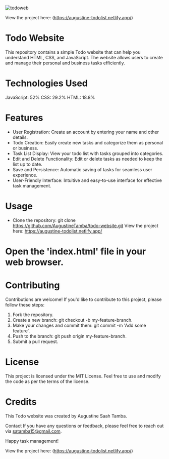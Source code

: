 ![todoweb](https://github.com/AugustineTamba/Todo-List/assets/51299834/403a350c-49d7-41a0-8a7f-e86d6c21ff93)


View the project here: (https://augustine-todolist.netlify.app/)

# Todo Website
This repository contains a simple Todo website that can help you understand HTML, CSS, and JavaScript. 
The website allows users to create and manage their personal and business tasks efficiently.

# Technologies Used
JavaScript: 52%
CSS: 29.2%
HTML: 18.8%

# Features
* User Registration: Create an account by entering your name and other details.
* Todo Creation: Easily create new tasks and categorize them as personal or business.
* Task List Display: View your todo list with tasks grouped into categories.
* Edit and Delete Functionality: Edit or delete tasks as needed to keep the list up to date.
* Save and Persistence: Automatic saving of tasks for seamless user experience.
* User-Friendly Interface: Intuitive and easy-to-use interface for effective task management.

# Usage
* Clone the repository:
git clone https://github.com/AugustineTamba/todo-website.git
View the project here: https://augustine-todolist.netlify.app/

# Open the 'index.html' file in your web browser.

# Contributing
Contributions are welcome! If you'd like to contribute to this project, please follow these steps:

1. Fork the repository.
2. Create a new branch: git checkout -b my-feature-branch.
3. Make your changes and commit them: git commit -m 'Add some feature'.
4. Push to the branch: git push origin my-feature-branch.
5. Submit a pull request.

# License
This project is licensed under the MIT License. Feel free to use and modify the code as per the terms of the license.

# Credits
This Todo website was created by Augustine Saah Tamba.

Contact
If you have any questions or feedback, please feel free to reach out via satamba15@gmail.com.

Happy task management!

View the project here: (https://augustine-todolist.netlify.app/)
